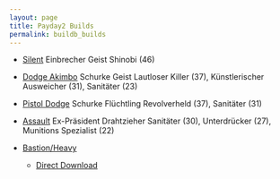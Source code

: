 ```yaml
---
layout: page
title: Payday2 Builds
permalink: buildb_builds
---
```



- [Silent](http://pd2skills.com/#/v3/mljh:elk:tfeCLKh:gFDEBCALJKrPQ:fF:ia:pB8:::l99::)	Einbrecher Geist
Shinobi (46)


- [Dodge Akimbo](http://pd2skills.com/#/v3/mfDBca:elk:gLJKhGrPNOM:ffELH:ia:pR8:::l99::)	Schurke Geist
Lautloser Killer (37), Künstlerischer Ausweicher (31), Sanitäter (23)


- [Pistol Dodge](http://pd2skills.com/#/v3/mFDBAr:eLk:tlkr:gLJK:fFDECAL:ia:pR8:::l99::)	Schurke Flüchtling
Revolverheld (37), Sanitäter (31)


- [Assault](http://pd2skills.com/#/v3/mfDeCAljhrp:eLjkhiRpNom:tLkrpqNOm:glJ:flkr:ia:pE7:::) Ex-Präsident Drahtzieher
Sanitäter (30), Unterdrücker (27), Munitions Spezialist (22)


- [Bastion/Heavy](#)
  - [Direct Download]({{site.baseurl}}/builds/Bastion_build.json)
